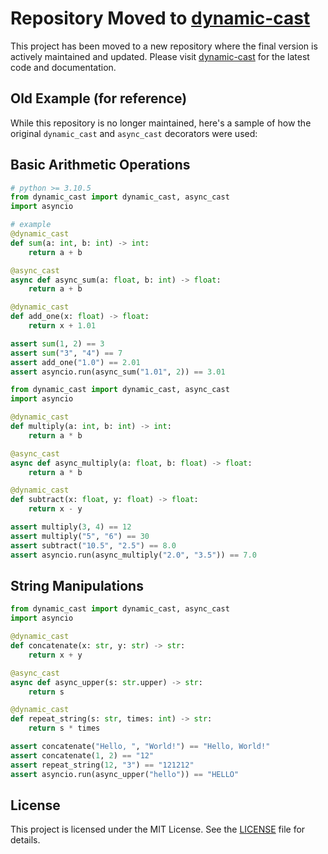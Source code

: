 # Repository Moved to [dynamic-cast](https://github.com/Cxx-mlr/dynamic-cast)

This project has been moved to a new repository where the final version is actively maintained and updated. Please visit [dynamic-cast](https://github.com/Cxx-mlr/dynamic-cast) for the latest code and documentation.

## Old Example (for reference)

While this repository is no longer maintained, here's a sample of how the original `dynamic_cast` and `async_cast` decorators were used:

## Basic Arithmetic Operations
```python
# python >= 3.10.5
from dynamic_cast import dynamic_cast, async_cast
import asyncio

# example
@dynamic_cast
def sum(a: int, b: int) -> int:
    return a + b

@async_cast
async def async_sum(a: float, b: int) -> float:
    return a + b

@dynamic_cast
def add_one(x: float) -> float:
    return x + 1.01

assert sum(1, 2) == 3
assert sum("3", "4") == 7
assert add_one("1.0") == 2.01
assert asyncio.run(async_sum("1.01", 2)) == 3.01
```

```py
from dynamic_cast import dynamic_cast, async_cast
import asyncio

@dynamic_cast
def multiply(a: int, b: int) -> int:
    return a * b

@async_cast
async def async_multiply(a: float, b: float) -> float:
    return a * b

@dynamic_cast
def subtract(x: float, y: float) -> float:
    return x - y

assert multiply(3, 4) == 12
assert multiply("5", "6") == 30
assert subtract("10.5", "2.5") == 8.0
assert asyncio.run(async_multiply("2.0", "3.5")) == 7.0
```

## String Manipulations

```python
from dynamic_cast import dynamic_cast, async_cast
import asyncio

@dynamic_cast
def concatenate(x: str, y: str) -> str:
    return x + y

@async_cast
async def async_upper(s: str.upper) -> str:
    return s

@dynamic_cast
def repeat_string(s: str, times: int) -> str:
    return s * times

assert concatenate("Hello, ", "World!") == "Hello, World!"
assert concatenate(1, 2) == "12"
assert repeat_string(12, "3") == "121212"
assert asyncio.run(async_upper("hello")) == "HELLO"
```

## License

This project is licensed under the MIT License. See the [LICENSE](LICENSE) file for details.
